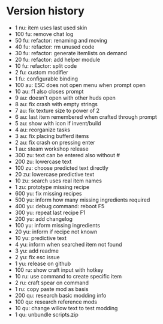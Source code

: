 
# Version history

- 1 nu: item uses last used skin 
- 100 fu: remove chat log
- 50 fu: refactor: renaming and moving
- 40 fu: refactor: rm unused code
- 30 fu: refactor: generate itemlists on demand
- 20 fu: refactor: add helper module
- 10 fu: refactor: split code
- 2 fu: custom modifier
- 1 fu: configurable binding
- 100 au: ESC does not open menu when prompt open
- 10 au: f1 also closes prompt
- 9 au: doesn't open with other huds open
- 8 au: fix crash with empty strings
- 7 au: fix texture size to power of 2
- 6 au: last item remembered when crafted through prompt
- 5 au: show with icon if invent/build
- 4 au: reorganize tasks
- 3 au: fix placing bufferd items
- 2 au: fix crash on pressing enter
- 1 au: steam workshop release
- 300 zu: text can be entered also without #
- 200 zu: lowercase text
- 100 zu: choose predicted text directly
- 20 zu: lowercase predictive text
- 10 zu: search uses real item names
- 1 zu: prototype missing recipe
- 600 yu: fix missing recipes
- 500 yu: inform how many missing ingredients required
- 400 yu: debug command: reboot F5
- 300 yu: repeat last recipe F1
- 200 yu: add changelog
- 100 yu: inform missing ingredients
- 20 yu: inform if recipe not known
- 10 yu: predictive text
- 4 yu: inform when searched item not found
- 3 yu: add readme
- 2 yu: fix esc issue
- 1 yu: release on github
- 100 ru: show craft input with hotkey
- 10 ru: use command to create specific item
- 2 ru: craft spear on command
- 1 ru: copy paste mod as basis
- 200 qu: research basic modding info
- 100 qu: research reference mods
- 10 qu: change willow text to test modding
- 1 qu: unbundle scripts.zip
